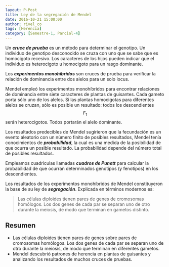 ```yaml
---
layout: P-Post
title: Ley de la segregación de Mendel
date: 2016-10-21 15:00:00
author: rivel_co
tags: [Herencia]
category: [Semestre-1, Parcial-4]
---
```


Un ***cruce de prueba*** es un método para determinar el genotipo. Un individuo de genotipo desconocido se cruza con uno que se sabe que es homocigoto recesivo. Los caracteres de los hijos pueden indicar que el individuo es heterocigoto u homocigoto para un rasgo dominante.

Los ***experimentos monohíbridos*** son cruces de prueba para verificar la relación de dominancia entre dos alelos para un solo locus.

Mendel empleó los experimentos monohíbridos para encontrar relaciones de dominancia entre siete caracteres de plantas de guisantes. Cada gameto porta sólo uno de los alelos. Si las plantas homocigotas para diferentes alelos se cruzan, sólo es posible un resultado: todos los descendientes $$ F_1 $$ serán heterocigotos. Todos portarán el alelo dominante.

Los resultados predecibles de Mendel sugirieron que la fecundación es un evento aleatorio con un número finito de posibles resultados, Mendel tenía conocimientos de ***probabilidad***, la cual es una medida de la posibilidad de que ocurra un posible resultado. La probabilidad depende del número total de posibles resultados.

Empleamos cuadriculas llamadas ***cuadros de Punett*** para calcular la probabilidad de que ocurran determinados genotipos (y fenotipos) en los descendientes.

Los resultados de los experimentos monohíbridos de Mendel constituyeron la base de su ley de ***segregación***. Explicada en términos modernos es:

> Las células diploides tienen pares de genes de cromosomas homólogos. Los dos genes de cada par se separan uno de otro durante la meiosis, de modo que terminan en gametos distinto.

## Resumen

- Las células diploides tienen pares de genes sobre pares de cromosomas homólogos. Los dos genes de cada par se separan uno de otro durante la meiosis, de modo que terminan en diferentes gametos.
- Mendel descubrió patrones de herencia en plantas de guisantes y analizando los resultados de muchos cruces de pruebas.
